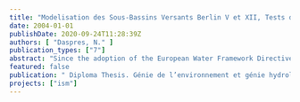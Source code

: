 ```yaml
---
title: "Modelisation des Sous-Bassins Versants Berlin V et XII, Tests de Scenarios d’Amelioration"
date: 2004-01-01
publishDate: 2020-09-24T11:28:39Z
authors: [ "Daspres, N." ]
publication_types: ["7"]
abstract: "Since the adoption of the European Water Framework Directive of 1991, the discharges of urban rainwater have to be reduced as much as possible. This theme is very sensitive in Berlin due to its drinking water supply system. The Integrated Sewage Management (ISM) project aims to improve the sewage system management, in order to reduce discharges and cut costs. The project is based on the modelling of the different parts of the system. This should lead to a global view of the way, how the system works and the implementation of a decision help tool for the operators of the Berlin Water Societies. A general description of ISM project and Berlin is followed by a presentation of Infoworks CS™. The building and calibration of Berlin V and XII models are explained and a last part presents tests of different ways to reduce rainwater discharges."
featured: false
publication: " Diploma Thesis. Génie de l’environnement et génie hydrologique. Agrocampus Ouest (Rennes)"
projects: ["ism"]
---
```



